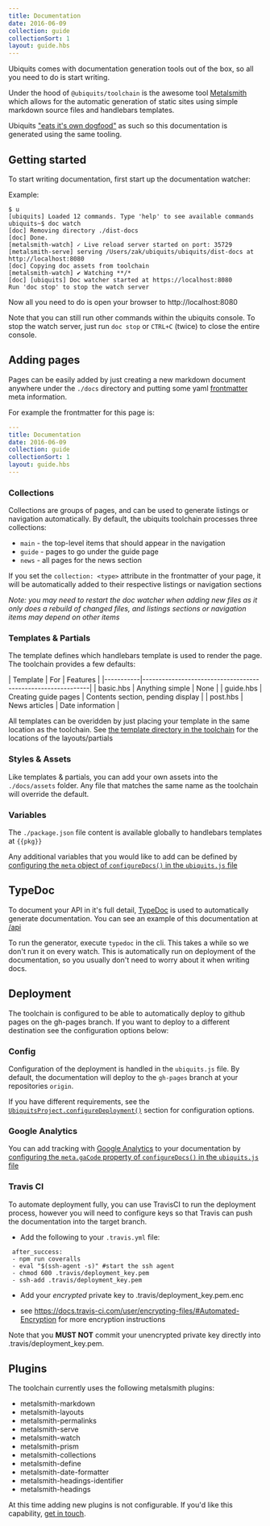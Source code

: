 ```yaml
---
title: Documentation
date: 2016-06-09
collection: guide
collectionSort: 1
layout: guide.hbs
---
```


Ubiquits comes with documentation generation tools out of the box, so all you need to do is start writing.

Under the hood of `@ubiquits/toolchain` is the awesome tool  [Metalsmith](metalsmith.io) which allows for the 
 automatic generation of static sites using simple markdown source files and handlebars templates.
  
Ubiquits ["eats it's own dogfood"](https://en.wikipedia.org/wiki/Eating_your_own_dog_food) as such so this documentation
 is generated using the same tooling. 

## Getting started
To start writing documentation, first start up the documentation watcher:

Example:
```
$ u
[ubiquits] Loaded 12 commands. Type 'help' to see available commands
ubiquits~$ doc watch
[doc] Removing directory ./dist-docs
[doc] Done.
[metalsmith-watch] ✓ Live reload server started on port: 35729
[metalsmith-serve] serving /Users/zak/ubiquits/ubiquits/dist-docs at http://localhost:8080
[doc] Copying doc assets from toolchain
[metalsmith-watch] ✔︎ Watching **/*
[doc] [ubiquits] Doc watcher started at https://localhost:8080
Run 'doc stop' to stop the watch server
```

Now all you need to do is open your browser to http://localhost:8080

Note that you can still run other commands within the ubiquits console. To stop the watch server, just run `doc stop`
 or `CTRL+C` (twice) to close the entire console.
 
## Adding pages
Pages can be easily added by just creating a new markdown document anywhere under the `./docs` directory and putting some
yaml [frontmatter](https://jekyllrb.com/docs/frontmatter/) meta information.

For example the frontmatter for this page is:
```yaml
---
title: Documentation
date: 2016-06-09
collection: guide
collectionSort: 1
layout: guide.hbs
---
```

### Collections
Collections are groups of pages, and can be used to generate listings or navigation automatically.
By default, the ubiquits toolchain processes three collections:
* `main` - the top-level items that should appear in the navigation
* `guide` - pages to go under the guide page
* `news` - all pages for the news section

If you set the `collection: <type>` attribute in the frontmatter of your page, it will be automatically added to their
 respective listings or navigation sections
 
*Note: you may need to restart the doc watcher when adding new files as it only does a rebuild of changed files, 
and listings sections or navigation items may depend on other items*


### Templates & Partials
The template defines which handlebars template is used to render the page. The toolchain provides a few defaults:
 
| Template  | For                   | Features                            | 
|-----------|-------------------------------------------------------------|
| basic.hbs | Anything simple       | None                                |
| guide.hbs | Creating guide pages  | Contents section, pending display   |
| post.hbs  | News articles         | Date information                    |

All templates can be overidden by just placing your template in the same location as the toolchain.
See [the template directory in the toolchain](https://github.com/ubiquits/toolchain/tree/master/docs/templates) 
for the locations of the layouts/partials

### Styles & Assets
Like templates & partials, you can add your own assets into the `./docs/assets` folder. 
Any file that matches the same name as the toolchain will override the default.

### Variables
The `./package.json` file content is available globally to handlebars templates at `{{pkg}}`

Any additional variables that you would like to add can be defined by [configuring the `meta` object of `configureDocs()` in the `ubiquits.js` file](http://localhost:8080/guide/cli/#-configuredocs-config-)

## TypeDoc
To document your API in it's full detail, [TypeDoc](http://typedoc.io) is used to automatically generate documentation.
You can see an example of this documentation at [/api](/api)

To run the generator, execute `typedoc` in the cli. This takes a while so we don't run it on every watch. This is
 automatically run on deployment of the documentation, so you usually don't need to worry about it when writing docs.
 
## Deployment
The toolchain is configured to be able to automatically deploy to github pages on the gh-pages branch.
If you want to deploy to a different destination see the configuration options below:

### Config
Configuration of the deployment is handled in the `ubiquits.js` file. 
By default, the documentation will deploy to the `gh-pages` branch at your repositories `origin`.

If you have different requirements, see the [`UbiquitsProject.configureDeployment()`](/guide/cli/#-configuredeployment-config-) section for configuration options.

### Google Analytics
You can add tracking with [Google Analytics](https://analytics.google.com) to your documentation by [configuring the `meta.gaCode` property of `configureDocs()` in the `ubiquits.js` file](http://localhost:8080/guide/cli/#-configuredocs-config-) 

### Travis CI
To automate deployment fully, you can use TravisCI to run the deployment process, however you will need to configure
 keys so that Travis can push the documentation into the target branch.
 
* Add the following to your `.travis.yml` file:
 
```
 after_success:
 - npm run coveralls
 - eval "$(ssh-agent -s)" #start the ssh agent
 - chmod 600 .travis/deployment_key.pem
 - ssh-add .travis/deployment_key.pem
```
* Add your *encrypted* private key to .travis/deployment_key.pem.enc 
- see https://docs.travis-ci.com/user/encrypting-files/#Automated-Encryption for more encryption instructions

Note that you **MUST NOT** commit your unencrypted private key directly into .travis/deployment_key.pem.

## Plugins
The toolchain currently uses the following metalsmith plugins:

* metalsmith-markdown
* metalsmith-layouts
* metalsmith-permalinks 
* metalsmith-serve
* metalsmith-watch
* metalsmith-prism
* metalsmith-collections
* metalsmith-define
* metalsmith-date-formatter
* metalsmith-headings-identifier
* metalsmith-headings

At this time adding new plugins is not configurable. If you'd like this capability, [get in touch](https://github.com/ubiquits/toolchain/issues).

